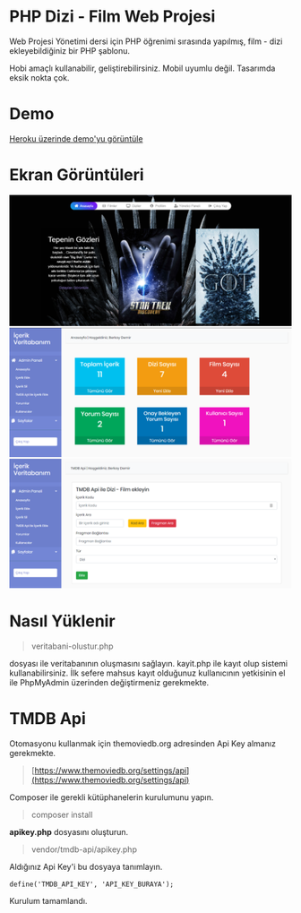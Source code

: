 # PHP Dizi - Film Web Projesi

Web Projesi Yönetimi dersi için PHP öğrenimi sırasında yapılmış, film - dizi ekleyebildiğiniz bir PHP şablonu.

Hobi amaçlı kullanabilir, geliştirebilirsiniz. Mobil uyumlu değil. 
Tasarımda eksik nokta çok.
# Demo
[Heroku üzerinde demo'yu görüntüle](https://berkaydemir-web-projesi.herokuapp.com/)
# Ekran Görüntüleri
![index.php](https://raw.githubusercontent.com/b3rkaydem1r/php-web-projesi/master/github-images/screenshot-1.png)
![admin.php](https://raw.githubusercontent.com/b3rkaydem1r/php-web-projesi/master/github-images/screenshot-2.png)
![api.php](https://raw.githubusercontent.com/b3rkaydem1r/php-web-projesi/master/github-images/screenshot-3.png)
# Nasıl Yüklenir

> veritabani-olustur.php

dosyası ile veritabanının oluşmasını sağlayın. kayit.php ile kayıt olup sistemi kullanabilirsiniz. İlk sefere mahsus kayıt olduğunuz kullanıcının yetkisinin el ile PhpMyAdmin üzerinden değiştirmeniz gerekmekte.
# TMDB Api
Otomasyonu kullanmak için themoviedb.org adresinden Api Key almanız gerekmekte.

> [https://www.themoviedb.org/settings/api](https://www.themoviedb.org/settings/api)

Composer ile gerekli kütüphanelerin kurulumunu yapın.

> composer install

**apikey.php** dosyasını oluşturun.

> vendor/tmdb-api/apikey.php

Aldığınız Api Key'i bu dosyaya tanımlayın.

    define('TMDB_API_KEY', 'API_KEY_BURAYA');

Kurulum tamamlandı.